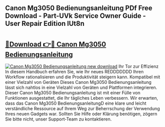 ## Canon Mg3050 Bedienungsanleitung PDf Free Download - Part-UVk Service Owner Guide - User Repair Edition lUt8n

# <h2><a href="http://df4i1z0.blite.top/?on=Canon+Mg3050+Bedienungsanleitung">🔗Download 👉🔴 Canon Mg3050 Bedienungsanleitung</a></h2>

[![Canon Mg3050 Bedienungsanleitung new download](https://i.imgur.com/lujVjoI.png)](http://df4i1z0.blite.top/?on=Canon+Mg3050+Bedienungsanleitung)
Ihr Tor zur Effizienz In diesem Handbuch erfahren Sie, wie Ihr neues REDDDDDDD Ihren Workflow rationalisieren und die Produktivität steigern kann. Kompatibel mit einer Vielzahl von Geräten Dieses Canon Mg3050 Bedienungsanleitung lässt sich nahtlos in eine Vielzahl von Geräten und Plattformen integrieren. Dieser Canon Mg3050 Bedienungsanleitung ist mit einer Fülle von Funktionen ausgestattet, die Ihr tägliches Leben verbessern. Wir erwarten, dass das Canon Mg3050 BedienungsanleitungD eine klare und leicht verständliche Ressource auf Ihrem Weg zur Beherrschung der Verwendung Ihres neuen Gadgets war. Sollten Sie Hilfe oder Klärung benötigen, zögern Sie bitte nicht, unser Support-Team zu kontaktieren.
